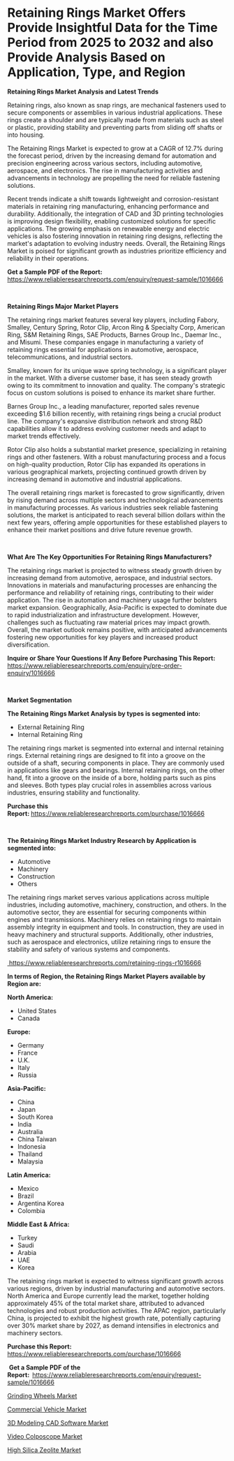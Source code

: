 <p><h1>Retaining Rings Market Offers Provide Insightful Data for the Time Period from 2025 to 2032 and also Provide Analysis Based on Application, Type, and Region</h1></p><p><strong>Retaining Rings Market Analysis and Latest Trends</strong></p>
<p><p>Retaining rings, also known as snap rings, are mechanical fasteners used to secure components or assemblies in various industrial applications. These rings create a shoulder and are typically made from materials such as steel or plastic, providing stability and preventing parts from sliding off shafts or into housing.</p><p>The Retaining Rings Market is expected to grow at a CAGR of 12.7% during the forecast period, driven by the increasing demand for automation and precision engineering across various sectors, including automotive, aerospace, and electronics. The rise in manufacturing activities and advancements in technology are propelling the need for reliable fastening solutions.</p><p>Recent trends indicate a shift towards lightweight and corrosion-resistant materials in retaining ring manufacturing, enhancing performance and durability. Additionally, the integration of CAD and 3D printing technologies is improving design flexibility, enabling customized solutions for specific applications. The growing emphasis on renewable energy and electric vehicles is also fostering innovation in retaining ring designs, reflecting the market's adaptation to evolving industry needs. Overall, the Retaining Rings Market is poised for significant growth as industries prioritize efficiency and reliability in their operations.</p></p>
<p><strong>Get a Sample PDF of the Report:&nbsp;</strong> <a href="https://www.reliableresearchreports.com/enquiry/request-sample/1016666?utm_campaign=11&utm_medium=2&utm_source=Github&utm_content=ia&utm_term=07032025&utm_id=retaining-rings">https://www.reliableresearchreports.com/enquiry/request-sample/1016666</a></p>
<p>&nbsp;</p>
<p><strong>Retaining Rings Major Market Players</strong></p>
<p><p>The retaining rings market features several key players, including Fabory, Smalley, Century Spring, Rotor Clip, Arcon Ring & Specialty Corp, American Ring, S&M Retaining Rings, SAE Products, Barnes Group Inc., Daemar Inc., and Misumi. These companies engage in manufacturing a variety of retaining rings essential for applications in automotive, aerospace, telecommunications, and industrial sectors.</p><p>Smalley, known for its unique wave spring technology, is a significant player in the market. With a diverse customer base, it has seen steady growth owing to its commitment to innovation and quality. The company's strategic focus on custom solutions is poised to enhance its market share further.</p><p>Barnes Group Inc., a leading manufacturer, reported sales revenue exceeding $1.6 billion recently, with retaining rings being a crucial product line. The company's expansive distribution network and strong R&D capabilities allow it to address evolving customer needs and adapt to market trends effectively.</p><p>Rotor Clip also holds a substantial market presence, specializing in retaining rings and other fasteners. With a robust manufacturing process and a focus on high-quality production, Rotor Clip has expanded its operations in various geographical markets, projecting continued growth driven by increasing demand in automotive and industrial applications.</p><p>The overall retaining rings market is forecasted to grow significantly, driven by rising demand across multiple sectors and technological advancements in manufacturing processes. As various industries seek reliable fastening solutions, the market is anticipated to reach several billion dollars within the next few years, offering ample opportunities for these established players to enhance their market positions and drive future revenue growth.</p></p>
<p>&nbsp;</p>
<p><strong>What Are The Key Opportunities For Retaining Rings Manufacturers?</strong></p>
<p><p>The retaining rings market is projected to witness steady growth driven by increasing demand from automotive, aerospace, and industrial sectors. Innovations in materials and manufacturing processes are enhancing the performance and reliability of retaining rings, contributing to their wider application. The rise in automation and machinery usage further bolsters market expansion. Geographically, Asia-Pacific is expected to dominate due to rapid industrialization and infrastructure development. However, challenges such as fluctuating raw material prices may impact growth. Overall, the market outlook remains positive, with anticipated advancements fostering new opportunities for key players and increased product diversification.</p></p>
<p><strong>Inquire or Share Your Questions If Any Before Purchasing This Report:</strong> <a href="https://www.reliableresearchreports.com/enquiry/pre-order-enquiry/1016666?utm_campaign=11&utm_medium=2&utm_source=Github&utm_content=ia&utm_term=07032025&utm_id=retaining-rings">https://www.reliableresearchreports.com/enquiry/pre-order-enquiry/1016666</a></p>
<p>&nbsp;</p>
<p><strong>Market Segmentation</strong></p>
<p><strong>The Retaining Rings Market Analysis by types is segmented into:</strong></p>
<p><ul><li>External Retaining Ring</li><li>Internal Retaining Ring</li></ul></p>
<p><p>The retaining rings market is segmented into external and internal retaining rings. External retaining rings are designed to fit into a groove on the outside of a shaft, securing components in place. They are commonly used in applications like gears and bearings. Internal retaining rings, on the other hand, fit into a groove on the inside of a bore, holding parts such as pins and sleeves. Both types play crucial roles in assemblies across various industries, ensuring stability and functionality.</p></p>
<p><strong>Purchase this Report:&nbsp;</strong><a href="https://www.reliableresearchreports.com/purchase/1016666?utm_campaign=11&utm_medium=2&utm_source=Github&utm_content=ia&utm_term=07032025&utm_id=retaining-rings">https://www.reliableresearchreports.com/purchase/1016666</a></p>
<p>&nbsp;</p>
<p><strong>The Retaining Rings Market Industry Research by Application is segmented into:</strong></p>
<p><ul><li>Automotive</li><li>Machinery</li><li>Construction</li><li>Others</li></ul></p>
<p><p>The retaining rings market serves various applications across multiple industries, including automotive, machinery, construction, and others. In the automotive sector, they are essential for securing components within engines and transmissions. Machinery relies on retaining rings to maintain assembly integrity in equipment and tools. In construction, they are used in heavy machinery and structural supports. Additionally, other industries, such as aerospace and electronics, utilize retaining rings to ensure the stability and safety of various systems and components.</p></p>
<p><a href="https://www.reliableresearchreports.com/retaining-rings-r1016666?utm_campaign=11&utm_medium=2&utm_source=Github&utm_content=ia&utm_term=07032025&utm_id=retaining-rings">&nbsp;https://www.reliableresearchreports.com/retaining-rings-r1016666</a></p>
<p><strong>In terms of Region, the Retaining Rings Market Players available by Region are:</strong></p>
<p>
    <p> <strong> North America: </strong>
        <ul>
            <li>United States</li>
            <li>Canada</li>
        </ul>
        </p> 
    <p> <strong> Europe: </strong>
        <ul>
            <li>Germany</li>
            <li>France</li>
            <li>U.K.</li>
            <li>Italy</li>
            <li>Russia</li>
        </ul>
        </p> 
    <p> <strong> Asia-Pacific: </strong>
        <ul>
            <li>China</li>
            <li>Japan</li>
            <li>South Korea</li>
            <li>India</li>
            <li>Australia</li>
            <li>China Taiwan</li>
            <li>Indonesia</li>
            <li>Thailand</li>
            <li>Malaysia</li>
        </ul>
        </p> 
    <p> <strong> Latin America: </strong>
        <ul>
            <li>Mexico</li>
            <li>Brazil</li>
            <li>Argentina Korea</li>
            <li>Colombia</li>
        </ul>
        </p> 
    <p> <strong> Middle East & Africa: </strong>
        <ul>
            <li>Turkey</li>
            <li>Saudi</li>
            <li>Arabia</li>
            <li>UAE</li>
            <li>Korea</li>
        </ul>
    </p>
    </p>
<p><p>The retaining rings market is expected to witness significant growth across various regions, driven by industrial manufacturing and automotive sectors. North America and Europe currently lead the market, together holding approximately 45% of the total market share, attributed to advanced technologies and robust production activities. The APAC region, particularly China, is projected to exhibit the highest growth rate, potentially capturing over 30% market share by 2027, as demand intensifies in electronics and machinery sectors.</p></p>
<p><strong>Purchase this Report: </strong><a href="https://www.reliableresearchreports.com/purchase/1016666?utm_campaign=11&utm_medium=2&utm_source=Github&utm_content=ia&utm_term=07032025&utm_id=retaining-rings">https://www.reliableresearchreports.com/purchase/1016666</a></p>
<p>&nbsp;<strong>Get a Sample PDF of the Report:&nbsp;&nbsp;</strong><a href="https://www.reliableresearchreports.com/enquiry/request-sample/1016666?utm_campaign=11&utm_medium=2&utm_source=Github&utm_content=ia&utm_term=07032025&utm_id=retaining-rings">https://www.reliableresearchreports.com/enquiry/request-sample/1016666</a></p>
<p><strong></strong></p>
<p><p><a href="https://github.com/popoialraih3/Market-Research-Report-List-1/blob/main/grinding-wheels-market.md?utm_campaign=11&utm_medium=2&utm_source=Github&utm_content=ia&utm_term=07032025&utm_id=retaining-rings">Grinding Wheels Market</a></p><p><a href="https://github.com/lanuskarnajc/Market-Research-Report-List-1/blob/main/commercial-vehicle-market.md?utm_campaign=11&utm_medium=2&utm_source=Github&utm_content=ia&utm_term=07032025&utm_id=retaining-rings">Commercial Vehicle Market</a></p><p><a href="https://github.com/lamlebienz7j/Market-Research-Report-List-1/blob/main/3d-modeling-cad-software-market.md?utm_campaign=11&utm_medium=2&utm_source=Github&utm_content=ia&utm_term=07032025&utm_id=retaining-rings">3D Modeling CAD Software Market</a></p><p><a href="https://github.com/sanokdagada01/Market-Research-Report-List-1/blob/main/video-colposcope-market.md?utm_campaign=11&utm_medium=2&utm_source=Github&utm_content=ia&utm_term=07032025&utm_id=retaining-rings">Video Colposcope Market</a></p><p><a href="https://github.com/haajipauget/Market-Research-Report-List-1/blob/main/high-silica-zeolite-market.md?utm_campaign=11&utm_medium=2&utm_source=Github&utm_content=ia&utm_term=07032025&utm_id=retaining-rings">High Silica Zeolite Market</a></p></p>